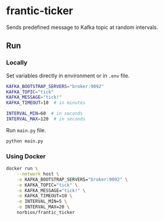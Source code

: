 # frantic-ticker
Sends predefined message to Kafka topic at random intervals.

## Run

### Locally
Set variables directly in environment or in `.env` file.

```bash
KAFKA_BOOTSTRAP_SERVERS="broker:9092"
KAFKA_TOPIC="tick"
KAFKA_MESSAGE="tick!"
KAFKA_TIMEOUT=10  # in minutes

INTERVAL_MIN=60  # in seconds
INTERVAL_MAX=120  # in seconds
```

Run `main.py` file.

```bash
python main.py
```

### Using Docker
```bash
docker run \
    --network host \
    -e KAFKA_BOOTSTRAP_SERVERS="broker:9092" \
    -e KAFKA_TOPIC="tick" \
    -e KAFKA_MESSAGE="tick!" \
    -e KAFKA_TIMEOUT=10 \
    -e INTERVAL_MIN=5 \
    -e INTERVAL_MAX=20 \
    norbiox/frantic_ticker
```
